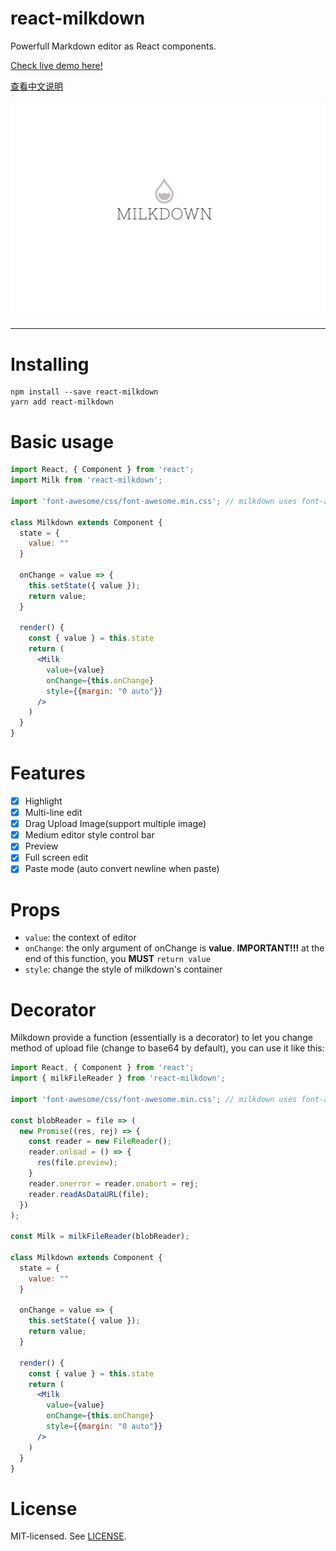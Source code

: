 # react-milkdown

Powerfull Markdown editor as React components.

[Check live demo here!]()

[查看中文说明](https://github.com/Saul-Mirone/react-milkdown/blob/master/README_CN.md)

![logo](./logo-mini.svg)

***

# Installing

```shell
npm install --save react-milkdown
yarn add react-milkdown
```

# Basic usage

```jsx
import React, { Component } from 'react';
import Milk from 'react-milkdown';

import 'font-awesome/css/font-awesome.min.css'; // milkdown uses font-awesome, you can ignore this if your project already import font-awesome

class Milkdown extends Component {
  state = {
    value: ""
  }

  onChange = value => {
    this.setState({ value });
    return value;
  }

  render() {
    const { value } = this.state
    return (
      <Milk
        value={value}
        onChange={this.onChange}
        style={{margin: "0 auto"}}
      />
    )
  }
}
```

# Features

- [x] Highlight 
- [x] Multi-line edit
- [x] Drag Upload Image(support multiple image)
- [x] Medium editor style control bar
- [x] Preview
- [x] Full screen edit
- [x] Paste mode (auto convert newline when paste)

# Props
* `value`: the context of editor
* `onChange`: the only argument of onChange is **value**. **IMPORTANT!!!** at the end of this function, you **MUST** `return value`
* `style`: change the style of milkdown's container



# Decorator

Milkdown provide a function (essentially is a decorator) to let you change method of upload file (change to base64 by default), you can use it like this:

```jsx
import React, { Component } from 'react';
import { milkFileReader } from 'react-milkdown';

import 'font-awesome/css/font-awesome.min.css'; // milkdown uses font-awesome, you can ignore this if your project already import font-awesome

const blobReader = file => (
  new Promise((res, rej) => {
    const reader = new FileReader();
    reader.onload = () => {
      res(file.preview);
    }
    reader.onerror = reader.onabort = rej;
    reader.readAsDataURL(file);
  })
);

const Milk = milkFileReader(blobReader);

class Milkdown extends Component {
  state = {
    value: ""
  }

  onChange = value => {
    this.setState({ value });
    return value;
  }

  render() {
    const { value } = this.state
    return (
      <Milk
        value={value}
        onChange={this.onChange}
        style={{margin: "0 auto"}}
      />
    )
  }
}
```

# License

MIT-licensed. See [LICENSE](https://github.com/Saul-Mirone/react-milkdown/blob/master/LICENSE).
